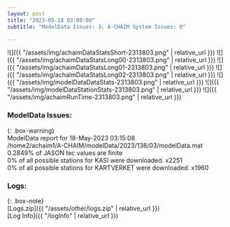 ```yaml
---
layout: post
title: "2023-05-18 03:00:00"
subtitle: "ModelData Issues: 3; A-CHAIM System Issues: 0"

---
```


![]({{ "/assets/img/achaimDataStatsShort-2313803.png" | relative_url }})
![]({{ "/assets/img/achaimDataStatsLong00-2313803.png" | relative_url }})
![]({{ "/assets/img/achaimDataStatsLong01-2313803.png" | relative_url }})
![]({{ "/assets/img/achaimDataStatsLong02-2313803.png" | relative_url }})
![]({{ "/assets/img/modelDataDataStats-2313803.png" | relative_url }})
![]({{ "/assets/img/modelDataStationStats-2313803.png" | relative_url }})
![]({{ "/assets/img/achaimRunTime-2313803.png" | relative_url }})


### ModelData Issues:  
  
{: .box-warning}  
 ModelData report for 18-May-2023 03:15:08   
 /home2/achaim1/A-CHAIM/modelData/2023/138/03/modelData.mat   
 0.2849% of JASON tec values are finite   
 0% of all possible stations for KASI were downloaded. x2251   
 0% of all possible stations for KARTVERKET were downloaded. x1960   
  


### Logs:  
  
{: .box-note}  
[Logs.zip]({{ "/assets/other/logs.zip" | relative_url }})  
[Log Info]({{ "/logInfo" | relative_url }})  
